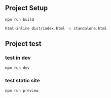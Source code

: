 ## Project Setup

```sh
npm run build
```

```sh
html-inline dist/index.html -o standalone.html
```

## Project test
### test in dev
```sh
npm run dev
```
### test static site
```sh
npm run preview
```

